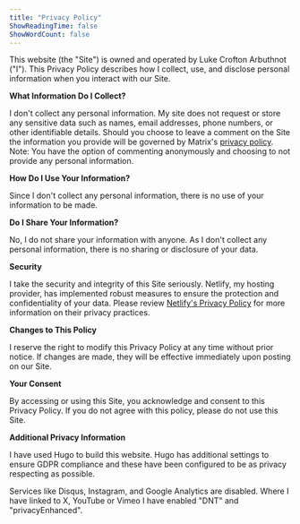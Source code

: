 ```yaml
---
title: "Privacy Policy"
ShowReadingTime: false
ShowWordCount: false
---
```


This website (the "Site") is owned and operated by Luke Crofton Arbuthnot ("I"). This Privacy Policy describes how
I collect, use, and disclose personal information when you interact with our Site.

**What Information Do I Collect?**

I don't collect any personal information. My site does not request or store any sensitive data such as names,
email addresses, phone numbers, or other identifiable details. Should you choose to leave a comment on the Site the information you provide will be governed by Matrix's [privacy policy](https://matrix.org/legal/privacy-notice/). Note: You have the option of commenting anonymously and choosing to not provide any personal information.

**How Do I Use Your Information?**

Since I don't collect any personal information, there is no use of your information to be made.

**Do I Share Your Information?**

No, I do not share your information with anyone. As I don't collect any personal information, there is no sharing
or disclosure of your data.

**Security**

I take the security and integrity of this Site seriously. Netlify, my hosting provider, has implemented robust
measures to ensure the protection and confidentiality of your data. Please review [Netlify's Privacy
Policy](https://www.netlify.com/privacy/) for more information on their privacy practices.

**Changes to This Policy**

I reserve the right to modify this Privacy Policy at any time without prior notice. If changes are made, they will
be effective immediately upon posting on our Site.

**Your Consent**

By accessing or using this Site, you acknowledge and consent to this Privacy Policy. If you do not agree with this
policy, please do not use this Site.

**Additional Privacy Information**

I have used Hugo to build this website. Hugo has additional settings to ensure GDPR compliance and these have been configured to be as privacy respecting as possible.

Services like Disqus, Instagram, and Google Analytics are disabled. Where I have linked to X, YouTube or Vimeo I have enabled "DNT" and "privacyEnhanced". 
